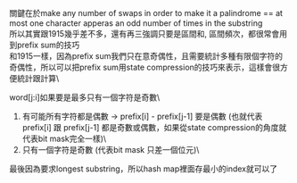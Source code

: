 關鍵在於make any number of swaps in order to make it a palindrome == at most one character apperas an odd number of times in the substring\
所以其實跟1915幾乎差不多，還有再三強調只要是區間和, 區間頻次，都很常會用到prefix sum的技巧\
和1915一樣，因為prefix sum我們只在意奇偶性，且需要統計多種有限個字符的奇偶性，所以可以把prefix sum用state compression的技巧來表示，這樣會很方便統計跟計算\

word[j:i]如果要是最多只有一個字符是奇數\
1. 有可能所有字符都是偶數 -> prefix[i] - prefix[j-1] 要是偶數 (也就代表prefix[i] 跟 prefix[j-1] 都是奇數或偶數，如果從state compression的角度就代表bit mask完全一樣)\
2. 只有一個字符是奇數 (代表bit mask 只差一個位元)\

最後因為要求longest substring，所以hash map裡面存最小的index就可以了
